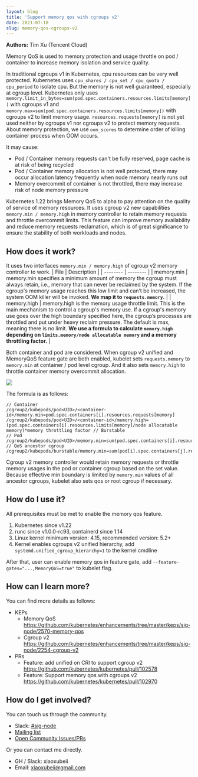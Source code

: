 ```yaml
---
layout: blog
title: 'Support memory qos with cgroups v2'
date: 2021-07-18
slug: memory-qos-cgroups-v2
---
```


**Authors:** Tim Xu (Tencent Cloud)

Memory QoS is used to memory protection and usage throttle on pod / container to increase memory isolation and service quality.

In traditional cgroups v1 in Kubernetes, cpu resources can be very well protected. Kubernetes uses `cpu_shares / cpu_set / cpu_quota / cpu_period` to isolate cpu. But the memory is not well guaranteed, especially at cgroup level. Kubernetes only uses `memory.limit_in_bytes=sum(pod.spec.containers.resources.limits[memory])` with cgroups v1 and `memory.max=sum(pod.spec.containers.resources.limits[memory])` with cgroups v2 to limit memory usage. `resources.requests[memory]` is not yet used neither by cgroups v1 nor cgroups v2 to protect memory requests. About memory protection, we use `oom_scores` to determine order of killing container process when OOM occurs.

It may cause:
- Pod / Container memory requests can't be fully reserved, page cache is at risk of being recycled
- Pod / Container memory allocation is not well protected, there may occur allocation latency frequently when node memory nearly runs out
- Memory overcommit of container is not throttled, there may increase risk of node memory pressure

Kubernetes 1.22 brings Memory QoS to alpha to pay attention on the quality of service of memory resources. It uses cgroup v2 new capabilities `memory.min / memory.high` in memory controller to retain memory requests and throttle overcommit limits. This feature can improve memory availability and reduce memory requests reclamation, which is of great significance to ensure the stability of both workloads and nodes.

## How does it work?
It uses two interfaces `memory.min / memory.high` of cgroup v2 memory controller to work.
| File | Description |
| -------- | -------- |
| memory.min | memory.min specifies a minimum amount of memory the cgroup must always retain, i.e., memory that can never be reclaimed by the system. If the cgroup's memory usage reaches this low limit and can’t be increased, the system OOM killer will be invoked. **We map it to `requests.memory`.** |
| memory.high | memory.high is the memory usage throttle limit. This is the main mechanism to control a cgroup's memory use. If a cgroup's memory use goes over the high boundary specified here, the cgroup’s processes are throttled and put under heavy reclaim pressure. The default is max, meaning there is no limit. **We use a formula to calculate `memory.high` depending on `limits.memory/node allocatable memory` and a memory throttling factor.** |

Both container and pod are considered. When cgroup v2 unified and MemoryQoS feature gate are both enabled, kubelet sets `requests.memory` to `memory.min` at container / pod level cgroup. And it also sets `memory.high` to throttle container memory overcommit allocation. 

![](https://i.imgur.com/FpR0cUK.png)

The formula is as follows:
```
// Container
/cgroup2/kubepods/pod<UID>/<container-id>/memory.min=pod.spec.containers[i].resources.requests[memory]
/cgroup2/kubepods/pod<UID>/<container-id>/memory.high=(pod.spec.containers[i].resources.limits[memory]/node allocatable memory)*memory throttling factor // Burstable
// Pod
/cgroup2/kubepods/pod<UID>/memory.min=sum(pod.spec.containers[i].resources.requests[memory])
// QoS ancestor cgroup
/cgroup2/kubepods/burstable/memory.min=sum(pod[i].spec.containers[j].resources.requests[memory])

```

Cgroup v2 memory controller would retain memory requests or throttle memory usages in the pod or container cgroup based on the set value. Because effective min boundary is limited by `memory.min` values of all ancestor cgroups, kubelet also sets qos or root cgroup if necessary.

## How do I use it?
All prerequisites must be met to enable the memory qos feature.

1. Kubernetes since v1.22
2. runc since v1.0.0-rc93, containerd since 1.14
3. Linux kernel minimum version: 4.15, recommended version: 5.2+
4. Kernel enables cgroups v2 unified hierarchy, add `systemd.unified_cgroup_hierarchy=1` to the kernel cmdline

After that, user can enable memory qos in feature gate, add `--feature-gates="...,MemoryQoS=true"` to kubelet flag.

## How can I learn more?

You can find more details as follows:
- KEPs
    - Memory QoS https://github.com/kubernetes/enhancements/tree/master/keps/sig-node/2570-memory-qos
    - Cgroup v2 https://github.com/kubernetes/enhancements/tree/master/keps/sig-node/2254-cgroup-v2
- PRs
    - Feature: add unified on CRI to support cgroup v2 https://github.com/kubernetes/kubernetes/pull/102578
    - Feature: Support memory qos with cgroups v2 https://github.com/kubernetes/kubernetes/pull/102970
## How do I get involved?
You can touch us through the community.
- Slack: [#sig-node](https://kubernetes.slack.com/messages/sig-node)
- [Mailing list](https://groups.google.com/forum/#!forum/kubernetes-sig-node)
- [Open Community Issues/PRs](https://github.com/kubernetes/community/labels/sig%2Fnode)

Or you can contact me directly.
- GH / Slack: xiaoxubeii
- Email: xiaoxubeii@gmail.com
